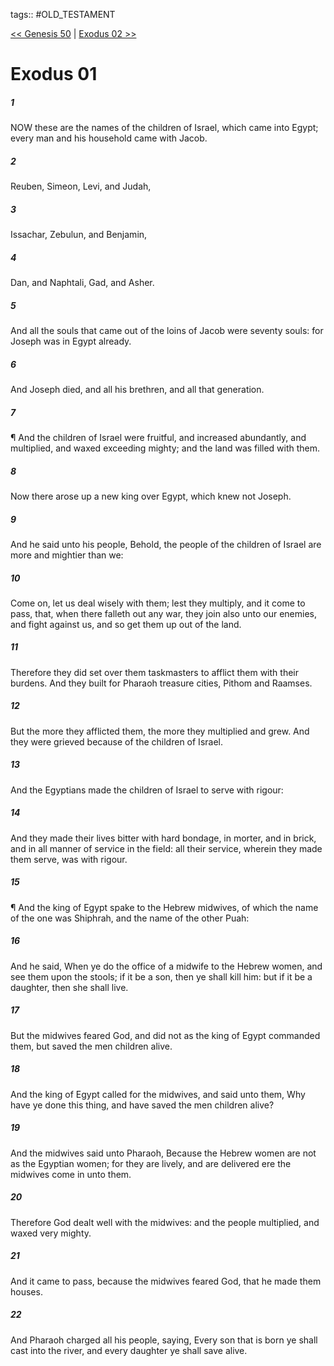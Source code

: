 tags:: #OLD_TESTAMENT

[<< Genesis 50](OLD_TESTAMENT/01_Genesis/Genesis_50.md) | [Exodus 02 >>](OLD_TESTAMENT/02_Exodus/Exodus_02.md)

# Exodus 01

##### 1

NOW these are the names of the children of Israel, which came into Egypt; every man and his household came with Jacob.

##### 2

Reuben, Simeon, Levi, and Judah,

##### 3

Issachar, Zebulun, and Benjamin,

##### 4

Dan, and Naphtali, Gad, and Asher.

##### 5

And all the souls that came out of the loins of Jacob were seventy souls: for Joseph was in Egypt already.

##### 6

And Joseph died, and all his brethren, and all that generation.

##### 7

¶ And the children of Israel were fruitful, and increased abundantly, and multiplied, and waxed exceeding mighty; and the land was filled with them.

##### 8

Now there arose up a new king over Egypt, which knew not Joseph.

##### 9

And he said unto his people, Behold, the people of the children of Israel are more and mightier than we:

##### 10

Come on, let us deal wisely with them; lest they multiply, and it come to pass, that, when there falleth out any war, they join also unto our enemies, and fight against us, and so get them up out of the land.

##### 11

Therefore they did set over them taskmasters to afflict them with their burdens. And they built for Pharaoh treasure cities, Pithom and Raamses.

##### 12

But the more they afflicted them, the more they multiplied and grew. And they were grieved because of the children of Israel.

##### 13

And the Egyptians made the children of Israel to serve with rigour:

##### 14

And they made their lives bitter with hard bondage, in morter, and in brick, and in all manner of service in the field: all their service, wherein they made them serve, was with rigour.

##### 15

¶ And the king of Egypt spake to the Hebrew midwives, of which the name of the one was Shiphrah, and the name of the other Puah:

##### 16

And he said, When ye do the office of a midwife to the Hebrew women, and see them upon the stools; if it be a son, then ye shall kill him: but if it be a daughter, then she shall live.

##### 17

But the midwives feared God, and did not as the king of Egypt commanded them, but saved the men children alive.

##### 18

And the king of Egypt called for the midwives, and said unto them, Why have ye done this thing, and have saved the men children alive?

##### 19

And the midwives said unto Pharaoh, Because the Hebrew women are not as the Egyptian women; for they are lively, and are delivered ere the midwives come in unto them.

##### 20

Therefore God dealt well with the midwives: and the people multiplied, and waxed very mighty.

##### 21

And it came to pass, because the midwives feared God, that he made them houses.

##### 22

And Pharaoh charged all his people, saying, Every son that is born ye shall cast into the river, and every daughter ye shall save alive.
